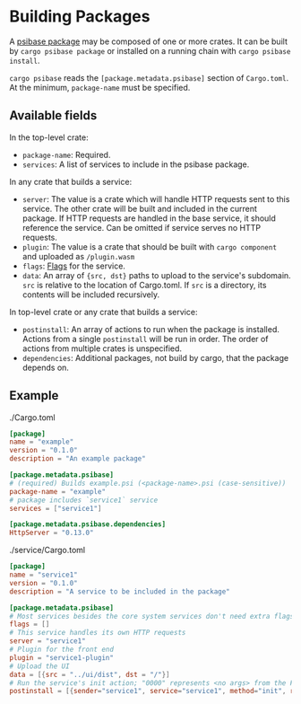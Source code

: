 # Building Packages

A [psibase package](../../../specifications/data-formats/package.md) may be composed of one or more crates. It can be built by `cargo psibase package` or installed on a running chain with `cargo psibase install`.

`cargo psibase` reads the `[package.metadata.psibase]` section of `Cargo.toml`. At the minimum, `package-name` must be specified.

## Available fields

In the top-level crate:

- `package-name`: Required.
- `services`: A list of services to include in the psibase package.

In any crate that builds a service:

- `server`: The value is a crate which will handle HTTP requests sent to this service. The other crate will be built and included in the current package. If HTTP requests are handled in the base service, it should reference the service. Can be omitted if service serves no HTTP requests.
- `plugin`: The value is a crate that should be built with `cargo component` and uploaded as `/plugin.wasm`
- `flags`: [Flags](../../../specifications/data-formats/package.md#serviceservicejson) for the service.
- `data`: An array of `{src, dst}` paths to upload to the service's subdomain. `src` is relative to the location of Cargo.toml. If `src` is a directory, its contents will be included recursively.

In top-level crate or any crate that builds a service:

- `postinstall`: An array of actions to run when the package is installed. Actions from a single `postinstall` will be run in order. The order of actions from multiple crates is unspecified.
- `dependencies`: Additional packages, not build by cargo, that the package depends on.

## Example

./Cargo.toml

```toml
[package]
name = "example"
version = "0.1.0"
description = "An example package"

[package.metadata.psibase]
# (required) Builds example.psi (<package-name>.psi (case-sensitive))
package-name = "example"
# package includes `service1` service
services = ["service1"]

[package.metadata.psibase.dependencies]
HttpServer = "0.13.0"
```

./service/Cargo.toml

```toml
[package]
name = "service1"
version = "0.1.0"
description = "A service to be included in the package"

[package.metadata.psibase]
# Most services besides the core system services don't need extra flags.
flags = []
# This service handles its own HTTP requests
server = "service1"
# Plugin for the front end
plugin = "service1-plugin"
# Upload the UI
data = [{src = "../ui/dist", dst = "/"}]
# Run the service's init action; "0000" represents <no args> from the Fracpack perspective.
postinstall = [{sender="service1", service="service1", method="init", rawData="0000"}]
```
